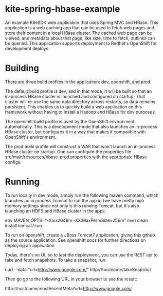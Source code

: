 kite-spring-hbase-example
=========================

An example KiteSDK web application that uses Spring MVC and HBase.
This application is a web caching app that can be used to fetch web pages and
store their content in a local HBase cluster. The cached web page can be viewed,
and metadata about that page, like size, time to fetch, outlinks can be queried.
This application supports deployment to Redhat's OpenShift for development
deploys.

Building
=========================

There are three build profiles in the application: dev, openshift, and prod.

The default build profile is dev, and in that mode, it will be built so that an
in-process HBase cluster is launched and configured on startup. That cluster
will re-use the same data directory across restarts, so data remains persistent.
This enables us to quickly build a web application on this framework without
having to install a Hadoop and HBase for dev purposes.

The openshift build profile is used by the OpenShift environment automatically.
This is a development mode that also launches an in-process HBase cluster, but
configures it in a way that makes it compatible with OpenShift's environment.

The prod build profile will construct a WAR that won't launch an in-process
HBase cluster on startup. One can configure the properties file
src/main/resources/hbase-prod.properties with the appropriate HBase configs.

Running
==========================

To run locally in dev mode, simply run the following maven command, which
launches an in process Tomcat to run the app in (we have pretty high memory
settings since not only is this running Tomcat, but it's also launching an
HDFS and HBase cluster in the app):

env MAVEN_OPTS="-Xmx2048m -XX:MaxPermSize=256m" mvn clean install tomcat7:run

To run on openshift, create a JBoss Tomcat7 application, giving this github
as the source application. See openshift docs for further directions on
deploying an application.

Today, there's no UI, so to test the deployment, you can use the REST api to
take and fetch snapshots. To take a snapshot, run:

curl --data "url=http://www.google.com/" http://hostname/takeSnapshot

Then go go to the following URL in your browser to see the result:

http://hostname/mostRecentMeta?url=http://www.google.com/
